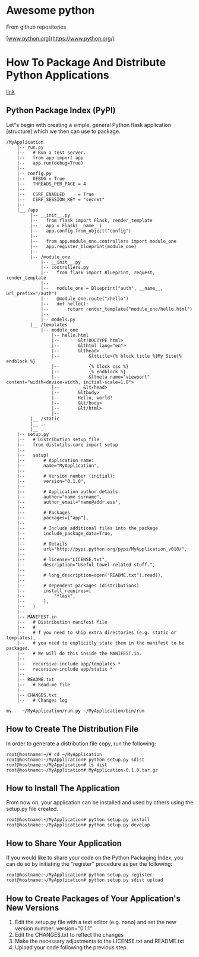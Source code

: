 # Awesome python

From github repositories

[www.python.org](https://www.python.org/)

# How To Package And Distribute Python Applications

[link](https://www.digitalocean.com/community/tutorials/how-to-package-and-distribute-python-applications)


## Python Package Index (PyPI)

Let"s begin with creating a simple,
general Python flask application [structure] which we then can use to package.

```
/MyApplication
    |-- run.py
    |--   # Run a test server.
    |--   from app import app
    |--   app.run(debug=True)
    |--
    |-- config.py
    |--   DEBUG = True
    |--   THREADS_PER_PAGE = 4
    |--
    |--   CSRF_ENABLED     = True
    |--   CSRF_SESSION_KEY = "secret"
    |--
    |__ /app
         |-- __init__.py
         |--   from flask import Flask, render_template
         |--   app = Flask(__name__)
         |--   app.config.from_object("config")
         |--
         |--   from app.module_one.controllers import module_one
         |--   app.register_blueprint(module_one)
         |--
         |-- /module_one
             |-- __init__.py
             |-- controllers.py
             |--   from flask import Blueprint, request, render_template
             |--
             |--   module_one = Blueprint("auth", __name__, url_prefix="/auth")
             |--   @module_one.route("/hello")
             |--   def hello():
             |--       return render_template("module_one/hello.html")
             |--
             |-- models.py
         |__ /templates
             |-- module_one
                 |-- hello.html
                 |--       &lt!DOCTYPE html>
                 |--       &lthtml lang="en">
                 |--       &lthead>
                 |--           &lttitle>{% block title %}My Site{% endblock %}
                 |--           {% block css %}
                 |--           {% endblock %}
                 |--           &ltmeta name="viewport" content="width=device-width, initial-scale=1.0">
                 |--         &lt/head>
                 |--       &ltbody>
                 |--       Hello, world!
                 |--       &lt/body>
                 |--       &lt/html>
                 |--
         |__ /static
         |__ ..
         |__ .
    |-- setup.py
    |--   # Distribution setup file
    |--   from distutils.core import setup
    |--
    |--   setup(
    |--       # Application name:
    |--       name="MyApplication",
    |--
    |--       # Version number (initial):
    |--       version="0.1.0",
    |--
    |--       # Application author details:
    |--       author="name surname",
    |--       author_email="name@addr.ess",
    |--
    |--       # Packages
    |--       packages=["app"],
    |--
    |--       # Include additional files into the package
    |--       include_package_data=True,
    |--
    |--       # Details
    |--       url="http://pypi.python.org/pypi/MyApplication_v010/",
    |--
    |--       # license="LICENSE.txt",
    |--       description="Useful towel-related stuff.",
    |--
    |--       # long_description=open("README.txt").read(),
    |--
    |--       # Dependent packages (distributions)
    |--       install_requires=[
    |--           "flask",
    |--       ],
    |--   )
    |--
    |-- MANIFEST.in
    |--   # Distribution manifest file
    |--   #
    |--   # f you need to ship extra directories (e.g. static or templates),
    |--   # you need to explicitly state them in the manifest to be packaged.
    |--   # We will do this inside the MANIFEST.in.
    |--
    |--   recursive-include app/templates *
    |--   recursive-include app/static *
    |--
    |-- README.txt
    |--   # Read-me file
    |--
    |-- CHANGES.txt
    |--   # Changes log
```

```
mv    ~/MyApplication/run.py ~/MyApplication/bin/run
```

## How to Create The Distribution File

In order to generate a distribution file copy, run the following:

```
root@hostname:~/# cd ~/MyApplication
root@hostname:~/MyApplication# python setup.py sdist
root@hostname:~/MyApplication# ls dist
root@hostname:~/MyApplication# MyApplication-0.1.0.tar.gz
```


## How to Install The Application

From now on, your application can be installed
and used by others using the setup.py file created.
 
```
root@hostname:~/MyApplication# python setup.py install
root@hostname:~/MyApplication# python setup.py develop
```

## How to Share Your Application

If you would like to share your code on the Python Packaging Index,
you can do so by initiating the "register" procedure as per the following:

```
root@hostname:~/MyApplication# python setup.py register
root@hostname:~/MyApplication# python setup.py sdist upload
```

## How to Create Packages of Your Application's New Versions

1. Edit the setup.py file with a text editor (e.g. nano)
   and set the new version number: version="0.1.1"
2. Edit the CHANGES.txt to reflect the changes
3. Make the necessary adjustments to the LICENSE.txt and README.txt
4. Upload your code following the previous step.
